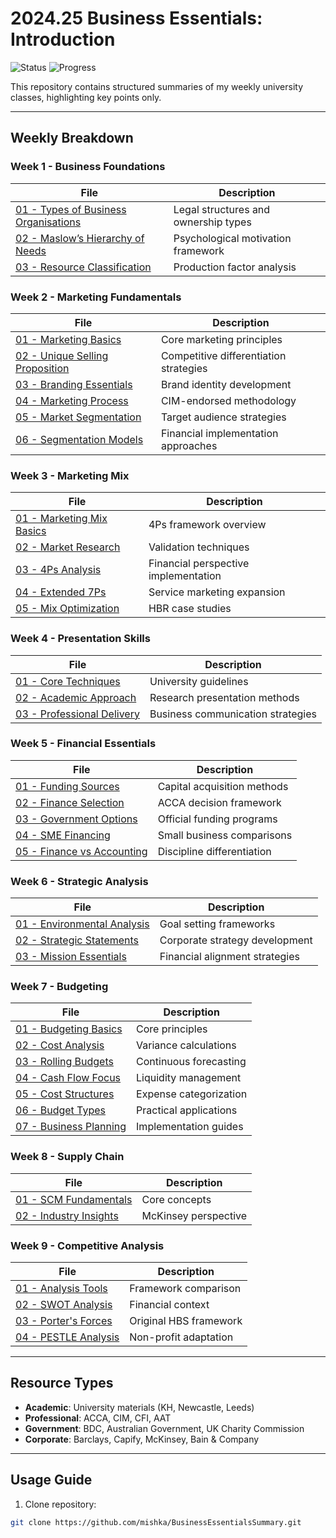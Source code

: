 # 2024.25 Business Essentials: Introduction

![Status](https://img.shields.io/badge/Status-Actively%20Maintained-brightgreen)
![Progress](https://img.shields.io/badge/Complete-100%25-blue)

This repository contains structured summaries of my weekly university classes, highlighting key points only.

---

## Weekly Breakdown

### Week 1 - Business Foundations
| File | Description |
|------|-------------|
| [01 - Types of Business Organisations](Week%201/01%20-%20KH%20-%20Week%201%20-%20Types%20of%20Business%20Organisations.md) | Legal structures and ownership types |
| [02 - Maslow’s Hierarchy of Needs](Week%201/02%20-%20Maslow’s%20Hierarchy%20of%20Needs.md) | Psychological motivation framework |
| [03 - Resource Classification](Week%201/03%20-%20Differences%20Between%20Capital%20Resources%2C%20Human%20Resources%20%26%20Natural%20Resources.md) | Production factor analysis |

### Week 2 - Marketing Fundamentals
| File | Description |
|------|-------------|
| [01 - Marketing Basics](Week%202/01%20-%20KH%20-%20Week%202%20-%20Marketing.md) | Core marketing principles |
| [02 - Unique Selling Proposition](Week%202/02%20-%20How%20to%20find%20your%20unique%20selling%20proposition%20-%20BDC%20(Business%20Development%20Bank%20of%20Canada).md) | Competitive differentiation strategies |
| [03 - Branding Essentials](Week%202/03%20-%20What%20is%20Branding%20-%20The%20Branding%20Journal.md) | Brand identity development |
| [04 - Marketing Process](Week%202/04%20-%20A%20brief%20summary%20of%20marketing%20and%20how%20it%20works%20-%20CIM%20(Chartered%20Institute%20of%20Marketing).md) | CIM-endorsed methodology |
| [05 - Market Segmentation](Week%202/05%20-%20What%20are%20the%20benefits%20of%20market%20segmentation%20-%20The%20British%20Library.md) | Target audience strategies |
| [06 - Segmentation Models](Week%202/06%20-%20Market%20Segmentation%20and%20Targeting%20-%20CFI%20(Chartered%20Finance%20Institute).md) | Financial implementation approaches |

### Week 3 - Marketing Mix
| File | Description |
|------|-------------|
| [01 - Marketing Mix Basics](Week%203/01%20-%20KH%20-%20Week%203%20-%20Marketing%20Mix.md) | 4Ps framework overview |
| [02 - Market Research](Week%203/02%20-%20Why%20is%20market%20research%20important%20for%20new%20business%20ideas%20-%20The%20British%20Library.md) | Validation techniques |
| [03 - 4Ps Analysis](Week%203/03%20-%204%20P’s%20of%20Marketing%20-%20CFI%20(Chartered%20Finance%20Institute).md) | Financial perspective implementation |
| [04 - Extended 7Ps](Week%203/04%20-%20The%207Ps%20of%20marketing%20-%20CIM%20(Chartered%20Institute%20of%20Marketing).md) | Service marketing expansion |
| [05 - Mix Optimization](Week%203/05%20-%20Rejuvenating%20the%20Marketing%20Mix%20-%20Harvard%20Business%20Review.md) | HBR case studies |

### Week 4 - Presentation Skills
| File | Description |
|------|-------------|
| [01 - Core Techniques](Week%204/01%20-%20KH%20-%20Week%204%20-%20Presentation%20Skills.md) | University guidelines |
| [02 - Academic Approach](Week%204/02%20-%20Presentation%20-%20Academic%20Skills%20Kit%20-%20Newcastle%20University.md) | Research presentation methods |
| [03 - Professional Delivery](Week%204/03%20-%20Presentations%20-%20Academic%20Skills%20-%20University%20of%20Leeds.md) | Business communication strategies |

### Week 5 - Financial Essentials
| File | Description |
|------|-------------|
| [01 - Funding Sources](Week%205/01%20-%20KH%20-%20Week%205%20-%20Sources%20of%20Finance%20-%20Financial%20Statements.md) | Capital acquisition methods |
| [02 - Finance Selection](Week%205/02%20-%20Selecting%20sources%20of%20finance%20for%20business%20-%20ACCA%20(Association%20of%20Chartered%20Certified%20Accountants).md) | ACCA decision framework |
| [03 - Government Options](Week%205/03%20-%20Choose%20your%20funding%20type%20-%20Australian%20Government%20-%20Business.md) | Official funding programs |
| [04 - SME Financing](Week%205/04%20-%20Comparing%20sources%20of%20finance%20for%20a%20small%20business%20-%20Capify.md) | Small business comparisons |
| [05 - Finance vs Accounting](Week%205/05%20-%20Finance%20vs%20Accounting%20-%20CFI%20(Corporate%20Finance%20Institute).md) | Discipline differentiation |

### Week 6 - Strategic Analysis
| File | Description |
|------|-------------|
| [01 - Environmental Analysis](Week%207/01%20-%20KH%20-%20Week%207%20-%20Analysing%20the%20Environment%20-%20aims%20and%20objectives.md) | Goal setting frameworks |
| [02 - Strategic Statements](Week%207/02%20-%20Purpose%2C%20Mission%2C%20and%20Vision%20Statements%20-%20Bain%20and%20Company.md) | Corporate strategy development |
| [03 - Mission Essentials](Week%207/03%20-%20What%20is%20a%20Mission%20Statement%20-%20CFI%20(Corporate%20Finance%20Institute).md) | Financial alignment strategies |

### Week 7 - Budgeting
| File | Description |
|------|-------------|
| [01 - Budgeting Basics](Week%208/01%20-%20KH%20-%20Week%208%20-%20Budgeting.md) | Core principles |
| [02 - Cost Analysis](Week%208/02%20-%20Labour%20and%20material%20variances%20-%20AAT%20(Association%20of%20Accounting%20Technicians).md) | Variance calculations |
| [03 - Rolling Budgets](Week%208/03%20-%20Rolling%20Budgets%20-%20ACCA%20(Association%20of%20Chartered%20Certified%20Accountants).md) | Continuous forecasting |
| [04 - Cash Flow Focus](Week%208/04%20-%20Why%20cash%20flow%20is%20more%20important%20than%20profit%20-%20Barclays%20Bank.md) | Liquidity management |
| [05 - Cost Structures](Week%208/05%20-%20Fixed%20and%20Variable%20Costs%20-%20CFI%20(Chartered%20Finance%20Institute).md) | Expense categorization |
| [06 - Budget Types](Week%208/06%20-%20What%20is%20a%20Budget%20%26%20Cash%20Budget%20-%20Finance%20Strategists.md) | Practical applications |
| [07 - Business Planning](Week%208/07%20-%20Budgeting%20and%20business%20planning%20-%20Info%20Entrepreneurs.md) | Implementation guides |

### Week 8 - Supply Chain
| File | Description |
|------|-------------|
| [01 - SCM Fundamentals](Week%209/01%20-%20KH%20-%20Week%209%20-%20Supply%20Chain.md) | Core concepts |
| [02 - Industry Insights](Week%209/02%20-%20What%20is%20supply%20chain%20-%20McKinsey%20%26%20Company.md) | McKinsey perspective |

### Week 9 - Competitive Analysis
| File | Description |
|------|-------------|
| [01 - Analysis Tools](Week%2010/01%20-%20KH%20-%20Week%2010%20-%20Competition%20-%20SWOT%20-%20Porter%E2%80%99s%205%20Forces.md) | Framework comparison |
| [02 - SWOT Analysis](Week%2010/02%20-%20SWOT%20Analysis%20-%20CFI%20(Corporate%20Finance%20Institute).md) | Financial context |
| [03 - Porter's Forces](Week%2010/03%20-%20Porter%E2%80%99s%20Five%20Forces%20Analysis%20-%20Harvard%20Business%20School%20-%20Institute%20for%20Strategy%20and%20Competitiveness.md) | Original HBS framework |
| [04 - PESTLE Analysis](Week%2010/04%20-%20PESTLE%20Analysis%20%E2%80%93%20Charity%20Commission%20for%20England%20and%20Wales.md) | Non-profit adaptation |

---

## Resource Types
- **Academic**: University materials (KH, Newcastle, Leeds)
- **Professional**: ACCA, CIM, CFI, AAT
- **Government**: BDC, Australian Government, UK Charity Commission
- **Corporate**: Barclays, Capify, McKinsey, Bain & Company

---

## Usage Guide
1. Clone repository:
```bash
git clone https://github.com/mishka/BusinessEssentialsSummary.git
